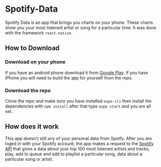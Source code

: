# Spotify-Data
Spotify Data is an app that brings you charts on your phone. These charts show you your most listened artist or song for a particular time. It was done with the framework `react-native`.

## How to Download

### Download on your phone
If you have an android phone download it from [Google Play](https://play.google.com/store/apps/details?id=com.vichmi.Spotify.Data). If you have iPhone you will need to build the app for yourself from the repo. 

### Download the repo
Clone the repo and make sure you have installed `expo-cli` then install the dependencies with `npm install` after that type `expo start` and you are all set.

## How does it work

This app doesn't still any of your personal data from Spotfy. After you are loged in with your Spotify account, the app makes a request to the [Spotify API](https://developer.spotify.com/console/) that gives a data about your top 100 most listened artists and tracks, play, add to queue and add to playlist a particular song, data about a particular song or artist.

